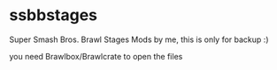 # ssbbstages
Super Smash Bros. Brawl Stages Mods by me, this is only for backup :)


you need Brawlbox/Brawlcrate to open the files
